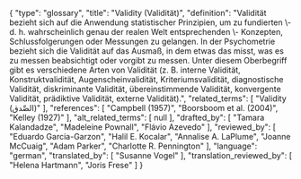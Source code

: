{
    "type": "glossary",
    "title": "Validity (Validität)",
    "definition": "Validität bezieht sich auf die Anwendung statistischer Prinzipien, um zu fundierten \\- d. h. wahrscheinlich genau der realen Welt entsprechenden \\- Konzepten, Schlussfolgerungen oder Messungen zu gelangen. In der Psychometrie bezieht sich die Validität auf das Ausmaß, in dem etwas das misst, was es zu messen beabsichtigt oder vorgibt zu messen. Unter diesem Oberbegriff gibt es verschiedene Arten von Validität (z. B. interne Validität, Konstruktvalidität, Augenscheinvalidität, Kriteriumsvalidität, diagnostische Validität, diskriminante Validität, übereinstimmende Validität, konvergente Validität, prädiktive Validität, externe Validität).",
    "related_terms": [
        "Validity (الصِّدق)"
    ],
    "references": [
        "Campbell (1957)",
        "Boorsboom et al. (2004)",
        "Kelley (1927)"
    ],
    "alt_related_terms": [
        null
    ],
    "drafted_by": [
        "Tamara Kalandadze",
        "Madeleine Pownall",
        "Flávio Azevedo"
    ],
    "reviewed_by": [
        "Eduardo Garcia-Garzon",
        "Halil E. Kocalar",
        "Annalise A. LaPlume",
        "Joanne McCuaig",
        "Adam Parker",
        "Charlotte R. Pennington"
    ],
    "language": "german",
    "translated_by": [
        "Susanne Vogel"
    ],
    "translation_reviewed_by": [
        "Helena Hartmann",
        "Joris Frese"
    ]
}